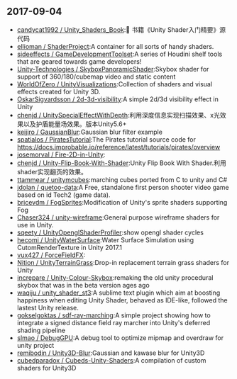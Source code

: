 ## 2017-09-04

* [candycat1992 / Unity_Shaders_Book](https://github.com/candycat1992/Unity_Shaders_Book):📖 书籍《Unity Shader入门精要》源代码
* [ellioman / ShaderProject](https://github.com/ellioman/ShaderProject):A container for all sorts of handy shaders.
* [sideeffects / GameDevelopmentToolset](https://github.com/sideeffects/GameDevelopmentToolset):A series of Houdini shelf tools that are geared towards game developers!
* [Unity-Technologies / SkyboxPanoramicShader](https://github.com/Unity-Technologies/SkyboxPanoramicShader):Skybox shader for support of 360/180/cubemap video and static content
* [WorldOfZero / UnityVisualizations](https://github.com/WorldOfZero/UnityVisualizations):Collection of shaders and visual effects created for Unity 3D.
* [OskarSigvardsson / 2d-3d-visibility](https://github.com/OskarSigvardsson/2d-3d-visibility):A simple 2d/3d visibility effect in Unity
* [chenjd / UnitySpecialEffectWithDepth](https://github.com/chenjd/UnitySpecialEffectWithDepth):利用深度信息实现扫描效果、x光效果以及护盾能量场效果。版本Unity5.6+
* [keijiro / GaussianBlur](https://github.com/keijiro/GaussianBlur):Gaussian blur filter example
* [spatialos / PiratesTutorial](https://github.com/spatialos/PiratesTutorial):The Pirates tutorial source code for https://docs.improbable.io/reference/latest/tutorials/pirates/overview
* [josemorval / Fire-2D-in-Unity](https://github.com/josemorval/Fire-2D-in-Unity):
* [chenjd / Unity-Flip-Book-With-Shader](https://github.com/chenjd/Unity-Flip-Book-With-Shader):Unity Flip Book With Shader.利用shader实现翻页的效果。
* [ttammear / unitymcubes](https://github.com/ttammear/unitymcubes):marching cubes ported from C to unity and C#
* [jdolan / quetoo-data](https://github.com/jdolan/quetoo-data):A Free, standalone first person shooter video game based on id Tech2 (game data).
* [bricevdm / FogSprites](https://github.com/bricevdm/FogSprites):Modification of Unity's sprite shaders supporting Fog
* [Chaser324 / unity-wireframe](https://github.com/Chaser324/unity-wireframe):General purpose wireframe shaders for use in Unity.
* [sqeety / UnityOpenglShaderProfiler](https://github.com/sqeety/UnityOpenglShaderProfiler):show opengl shader cycles
* [hecomi / UnityWaterSurface](https://github.com/hecomi/UnityWaterSurface):Water Surface Simulation using CutomRenderTexture in Unity 2017.1
* [vux427 / ForceFieldFX](https://github.com/vux427/ForceFieldFX):
* [Nition / UnityTerrainGrass](https://github.com/Nition/UnityTerrainGrass):Drop-in replacement terrain grass shaders for Unity
* [increpare / Unity-Colour-Skybox](https://github.com/increpare/Unity-Colour-Skybox):remaking the old unity procedural skybox that was in the beta version ages ago
* [waqiju / unity_shader_st3](https://github.com/waqiju/unity_shader_st3):A sublime text plugin which aim at boosting happiness when editing Unity Shader, behaved as IDE-like, followed the lastest Unity release.
* [gokselgoktas / sdf-ray-marching](https://github.com/gokselgoktas/sdf-ray-marching):A simple project showing how to integrate a signed distance field ray marcher into Unity's deferred shading pipeline
* [slmao / DebugGPU](https://github.com/slmao/DebugGPU):A debug tool to optimize mipmap and overdraw for unity project
* [remibodin / Unity3D-Blur](https://github.com/remibodin/Unity3D-Blur):Gaussian and kawase blur for Unity3D
* [cubedparadox / Cubeds-Unity-Shaders](https://github.com/cubedparadox/Cubeds-Unity-Shaders):A compilation of custom shaders for Unity3D

